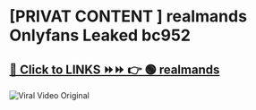 
 # [PRIVAT CONTENT ] realmands Onlyfans Leaked bc952

## <h2><a href="https://clipsfans.com/realmands&ref=git">🔗 Click to LINKS ⏩⏩ 👉 🟢 realmands </a></h2>

<a href="https://clipsfans.com/realmands&ref=git" rel="nofollow" data-target="animated-image.originalLink"><img src="https://i.ibb.co.com/xMMVF88/686577567.gif" alt="Viral Video Original" style="max-width: 100%; display: inline-block;" data-target="animated-image.originalImage"></a>

